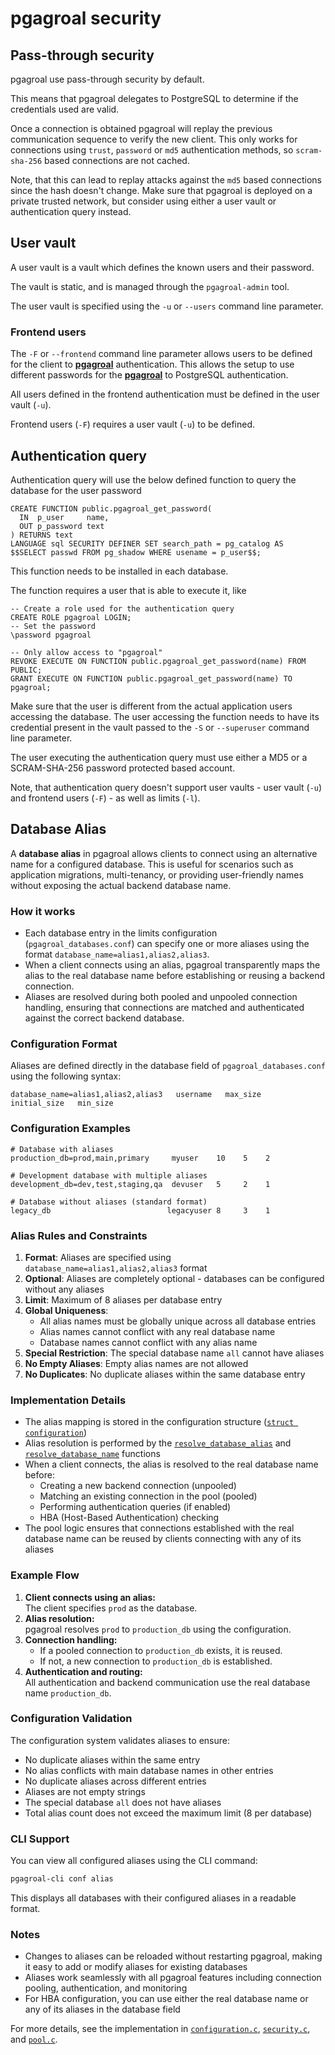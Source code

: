 # pgagroal security

## Pass-through security

pgagroal use pass-through security by default.

This means that pgagroal delegates to PostgreSQL to determine if the credentials used are valid.

Once a connection is obtained pgagroal will replay the previous communication sequence to verify
the new client. This only works for connections using `trust`, `password` or `md5` authentication
methods, so `scram-sha-256` based connections are not cached.

Note, that this can lead to replay attacks against the `md5` based connections since the hash
doesn't change. Make sure that pgagroal is deployed on a private trusted network, but consider
using either a user vault or authentication query instead.

## User vault

A user vault is a vault which defines the known users and their password.

The vault is static, and is managed through the `pgagroal-admin` tool.

The user vault is specified using the `-u` or `--users` command line parameter.

### Frontend users

The `-F` or `--frontend` command line parameter allows users to be defined for the client to
[**pgagroal**](https://github.com/agroal/pgagroal) authentication. This allows the setup to use different passwords for the [**pgagroal**](https://github.com/agroal/pgagroal) to
PostgreSQL authentication.

All users defined in the frontend authentication must be defined in the user vault (`-u`).

Frontend users (`-F`) requires a user vault (`-u`) to be defined.

## Authentication query

Authentication query will use the below defined function to query the database
for the user password

```
CREATE FUNCTION public.pgagroal_get_password(
  IN  p_user     name,
  OUT p_password text
) RETURNS text
LANGUAGE sql SECURITY DEFINER SET search_path = pg_catalog AS
$$SELECT passwd FROM pg_shadow WHERE usename = p_user$$;
```

This function needs to be installed in each database.

The function requires a user that is able to execute it, like

```
-- Create a role used for the authentication query
CREATE ROLE pgagroal LOGIN;
-- Set the password
\password pgagroal

-- Only allow access to "pgagroal"
REVOKE EXECUTE ON FUNCTION public.pgagroal_get_password(name) FROM PUBLIC;
GRANT EXECUTE ON FUNCTION public.pgagroal_get_password(name) TO pgagroal;
```

Make sure that the user is different from the actual application users accessing
the database. The user accessing the function needs to have its credential present
in the vault passed to the `-S` or `--superuser` command line parameter.

The user executing the authentication query must use either a MD5 or a SCRAM-SHA-256
password protected based account.

Note, that authentication query doesn't support user vaults - user vault (`-u`) and frontend users (`-F`) -
as well as limits (`-l`).

## Database Alias

A **database alias** in pgagroal allows clients to connect using an alternative name for a configured database. This is useful for scenarios such as application migrations, multi-tenancy, or providing user-friendly names without exposing the actual backend database name.

### How it works

- Each database entry in the limits configuration (`pgagroal_databases.conf`) can specify one or more aliases using the format `database_name=alias1,alias2,alias3`.
- When a client connects using an alias, pgagroal transparently maps the alias to the real database name before establishing or reusing a backend connection.
- Aliases are resolved during both pooled and unpooled connection handling, ensuring that connections are matched and authenticated against the correct backend database.

### Configuration Format

Aliases are defined directly in the database field of `pgagroal_databases.conf` using the following syntax:

```
database_name=alias1,alias2,alias3   username   max_size   initial_size   min_size
```

### Configuration Examples

```
# Database with aliases
production_db=prod,main,primary     myuser    10    5    2

# Development database with multiple aliases  
development_db=dev,test,staging,qa  devuser   5     2    1

# Database without aliases (standard format)
legacy_db                          legacyuser 8     3    1
```

### Alias Rules and Constraints

1. **Format**: Aliases are specified using `database_name=alias1,alias2,alias3` format
2. **Optional**: Aliases are completely optional - databases can be configured without any aliases
3. **Limit**: Maximum of 8 aliases per database entry
4. **Global Uniqueness**: 
   - All alias names must be globally unique across all database entries
   - Alias names cannot conflict with any real database name
   - Database names cannot conflict with any alias name
5. **Special Restriction**: The special database name `all` cannot have aliases
6. **No Empty Aliases**: Empty alias names are not allowed
7. **No Duplicates**: No duplicate aliases within the same database entry

### Implementation Details

- The alias mapping is stored in the configuration structure ([`struct configuration`](../src/include/pgagroal.h))
- Alias resolution is performed by the [`resolve_database_alias`](../src/libpgagroal/security.c) and [`resolve_database_name`](../src/libpgagroal/pool.c) functions
- When a client connects, the alias is resolved to the real database name before:
  - Creating a new backend connection (unpooled)
  - Matching an existing connection in the pool (pooled)
  - Performing authentication queries (if enabled)
  - HBA (Host-Based Authentication) checking
- The pool logic ensures that connections established with the real database name can be reused by clients connecting with any of its aliases

### Example Flow

1. **Client connects using an alias:**  
   The client specifies `prod` as the database.
2. **Alias resolution:**  
   pgagroal resolves `prod` to `production_db` using the configuration.
3. **Connection handling:**  
   - If a pooled connection to `production_db` exists, it is reused.
   - If not, a new connection to `production_db` is established.
4. **Authentication and routing:**  
   All authentication and backend communication use the real database name `production_db`.

### Configuration Validation

The configuration system validates aliases to ensure:
- No duplicate aliases within the same entry
- No alias conflicts with main database names in other entries  
- No duplicate aliases across different entries
- Aliases are not empty strings
- The special database `all` does not have aliases
- Total alias count does not exceed the maximum limit (8 per database)

### CLI Support

You can view all configured aliases using the CLI command:
```bash
pgagroal-cli conf alias
```

This displays all databases with their configured aliases in a readable format.

### Notes

- Changes to aliases can be reloaded without restarting pgagroal, making it easy to add or modify aliases for existing databases
- Aliases work seamlessly with all pgagroal features including connection pooling, authentication, and monitoring
- For HBA configuration, you can use either the real database name or any of its aliases in the database field

For more details, see the implementation in [`configuration.c`](../src/libpgagroal/configuration.c), [`security.c`](../src/libpgagroal/security.c), and [`pool.c`](../src/libpgagroal/pool.c).
